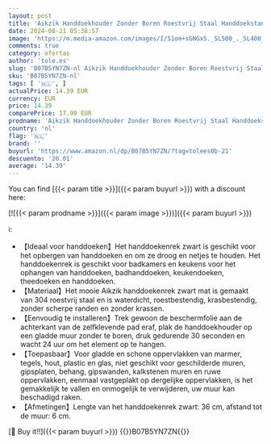 ```yaml
---
layout: post
title: 'Aikzik Handdoekhouder Zonder Boren Roestvrij Staal Handdoekstang Zelfklevend 304 Roestvrij Staal Muurbevestiging Badkamer en Keuken 36CM Zwart'
date: 2024-08-21 05:38:57
image: 'https://m.media-amazon.com/images/I/51om+sGNGxS._SL500_._SL400_.jpg'
comments: true
category: ofertas
author: 'tole.es'
slug: 'B07B5YN7ZN-nl Aikzik Handdoekhouder Zonder Boren Roestvrij Staal...'
sku: 'B07B5YN7ZN-nl'
tags: [ '🇳🇱', ]
actualPrice: 14.39 EUR
currency: EUR
price: 14.39
comparePrice: 17.99 EUR
prodname: 'Aikzik Handdoekhouder Zonder Boren Roestvrij Staal Handdoekstang Zelfklevend 304 Roestvrij Staal Muurbevestiging Badkamer en Keuken 36CM Zwart'
country: 'nl'
flag: '🇳🇱'
brand: ''
buyurl: 'https://www.amazon.nl/dp/B07B5YN7ZN/?tag=tolees0b-21'
descuento: '20.01'
average: '14.39'
---
```


You can find [{{< param title >}}]({{< param buyurl >}}) with a discount here:

[![{{< param prodname >}}]({{< param image >}})]({{< param buyurl >}})

ℹ️:

- 【Ideaal voor handdoeken】Het handdoekenrek zwart is geschikt voor het opbergen van handdoeken en om ze droog en netjes te houden. Het handdoekenrek is geschikt voor badkamers en keukens voor het ophangen van handdoeken, badhanddoeken, keukendoeken, theedoeken en handdoeken.
- 【Materiaal】Het mooie Aikzik handdoekenrek zwart mat is gemaakt van 304 roestvrij staal en is waterdicht, roestbestendig, krasbestendig, zonder scherpe randen en zonder krassen.
- 【Eenvoudig te installeren】Trek gewoon de beschermfolie aan de achterkant van de zelfklevende pad eraf, plak de handdoekhouder op een gladde muur zonder te boren, druk gedurende 30 seconden en wacht 24 uur om het element op te hangen.
- 【Toepasbaar】Voor gladde en schone oppervlakken van marmer, tegels, hout, plastic en glas, niet geschikt voor geschilderde muren, gipsplaten, behang, gipswanden, kalkstenen muren en ruwe oppervlakken, eenmaal vastgeplakt op dergelijke oppervlakken, is het gemakkelijk te vallen en onmogelijk te verwijderen, uw muur kan beschadigd raken.
- 【Afmetingen】Lengte van het handdoekenrek zwart: 36 cm, afstand tot de muur: 6 cm.

[🛒 Buy it!!]({{< param buyurl >}})
{{<world>}}B07B5YN7ZN{{</world>}}
